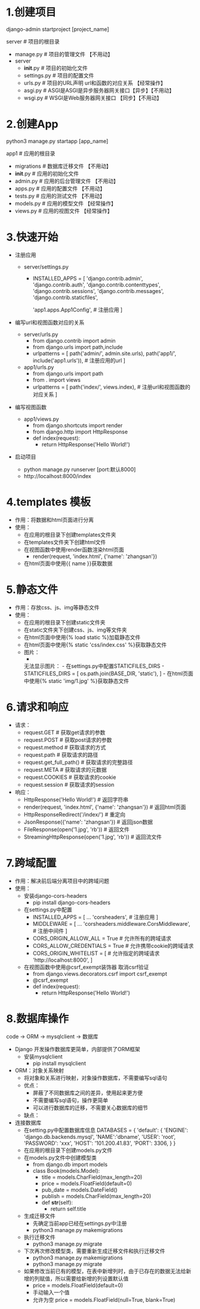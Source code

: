 # 1.创建项目
django-admin startproject [project_name]

server # 项目的根目录
- manage.py  # 项目的管理文件 【不用动】
- server     
    - __init__.py   # 项目的初始化文件
    - settings.py   # 项目的配置文件
    - urls.py       # 项目的URL声明 url和函数的对应关系    【经常操作】
    - asgi.py       # ASGI是ASGI是异步服务器网关接口【异步】【不用动】
    - wsgi.py       # WSGI是Web服务器网关接口      【同步】【不用动】



# 2.创建App
python3 manage.py startapp [app_name]

app1 # 应用的根目录
- migrations        # 数据库迁移文件      【不用动】
- __init__.py       # 应用的初始化文件
- admin.py          # 应用的后台管理文件   【不用动】
- apps.py           # 应用的配置文件      【不用动】
- tests.py          # 应用的测试文件      【不用动】
- models.py         # 应用的模型文件      【经常操作】
- views.py          # 应用的视图文件      【经常操作】


# 3.快速开始
- 注册应用
    - server/settings.py
        - INSTALLED_APPS = [
            'django.contrib.admin',
            'django.contrib.auth',
            'django.contrib.contenttypes',
            'django.contrib.sessions',
            'django.contrib.messages',
            'django.contrib.staticfiles',

            'app1.apps.App1Config', # 注册应用
        ]
- 编写url和视图函数对应的关系
    - server/urls.py
        - from django.contrib import admin
        - from django.urls import path,include
        - urlpatterns = [
            path('admin/', admin.site.urls),
            path('app1/', include('app1.urls')), # 注册应用的url
        ]
    - app1/urls.py
        - from django.urls import path
        - from . import views
        - urlpatterns = [
            path('index/', views.index), # 注册url和视图函数的对应关系
        ]
- 编写视图函数
    - app1/views.py
        - from django.shortcuts import render
        - from django.http import HttpResponse
        - def index(request):
            - return HttpResponse('Hello World!')

- 启动项目
    - python manage.py runserver [port:默认8000]
    - http://localhost:8000/index

# 4.templates 模板
- 作用：将数据和html页面进行分离
- 使用：
    - 在应用的根目录下创建templates文件夹
    - 在templates文件夹下创建html文件
    - 在视图函数中使用render函数渲染html页面
        - render(request, 'index.html', {'name': 'zhangsan'})
    - 在html页面中使用{{ name }}获取数据

# 5.静态文件
- 作用：存放css、js、img等静态文件
- 使用：
    - 在应用的根目录下创建static文件夹
    - 在static文件夹下创建css、js、img等文件夹
    - 在html页面中使用{% load static %}加载静态文件
    - 在html页面中使用{% static 'css/index.css' %}获取静态文件
    - 图片：
        - <img src="{% static 'img/1.jpg' %}" alt="">
        无法显示图片：
            - 在settings.py中配置STATICFILES_DIRS
                - STATICFILES_DIRS = [
                    os.path.join(BASE_DIR, 'static'),
                ]
            - 在html页面中使用{% static 'img/1.jpg' %}获取静态文件

# 6.请求和响应
- 请求：
    - request.GET # 获取get请求的参数
    - request.POST # 获取post请求的参数
    - request.method # 获取请求的方式
    - request.path # 获取请求的路径
    - request.get_full_path() # 获取请求的完整路径
    - request.META # 获取请求的元数据
    - request.COOKIES # 获取请求的cookie
    - request.session # 获取请求的session
- 响应：
    - HttpResponse('Hello World!') # 返回字符串
    - render(request, 'index.html', {'name': 'zhangsan'}) # 返回html页面
    - HttpResponseRedirect('/index/') # 重定向
    - JsonResponse({'name': 'zhangsan'}) # 返回json数据
    - FileResponse(open('1.jpg', 'rb')) # 返回文件
    - StreamingHttpResponse(open('1.jpg', 'rb')) # 返回流文件

# 7.跨域配置
- 作用：解决前后端分离项目中的跨域问题
- 使用：
    - 安装django-cors-headers
        - pip install django-cors-headers
    - 在settings.py中配置
        - INSTALLED_APPS = [
            ...
            'corsheaders', # 注册应用
        ]
        - MIDDLEWARE = [
            ...
            'corsheaders.middleware.CorsMiddleware', # 注册中间件
        ]
        - CORS_ORIGIN_ALLOW_ALL = True # 允许所有的跨域请求
        - CORS_ALLOW_CREDENTIALS = True # 允许携带cookie的跨域请求
        - CORS_ORIGIN_WHITELIST = [ # 允许指定的跨域请求
            'http://localhost:8000',
        ]
    - 在视图函数中使用@csrf_exempt装饰器 取消csrf验证
        - from django.views.decorators.csrf import csrf_exempt
        - @csrf_exempt
        - def index(request):
            - return HttpResponse('Hello World!')

# 8.数据库操作
code -> ORM -> mysqlclient -> 数据库
- Django 开发操作数据库更简单，内部提供了ORM框架
    - 安装mysqlclient
        - pip install mysqlclient
- ORM：对象关系映射
    - 将对象和关系进行映射，对象操作数据库，不需要编写sql语句
    - 优点：
        - 屏蔽了不同数据库之间的差异，使用起来更方便
        - 不需要编写sql语句，操作更简单
        - 可以进行数据库的迁移，不需要关心数据库的细节
    - 缺点：
- 连接数据库
    - 在setting.py中配置数据库信息
        DATABASES = {
            'default': {
                'ENGINE': 'django.db.backends.mysql',
                'NAME':'dbname',
                'USER': 'root',
                'PASSWORD': 'xxx',
                'HOST': '101.200.41.83',
                'PORT': 3306,
            }
        }
    - 在应用的根目录下创建models.py文件
    - 在models.py文件中创建模型类
        - from django.db import models
        - class Book(models.Model):
            - title = models.CharField(max_length=20)
            - price = models.FloatField(default=0)
            - pub_date = models.DateField()
            - publish = models.CharField(max_length=20)
            - def __str__(self):
                - return self.title
    - 生成迁移文件
        - 先确定当前app已经在settings.py中注册
        - python3 manage.py makemigrations
    - 执行迁移文件
        - python3 manage.py migrate
    - 下次再次修改模型类，需要重新生成迁移文件和执行迁移文件
        - python3 manage.py makemigrations
        - python3 manage.py migrate
    - 如果修改当前已有的模型，在表中新增列时，由于已存在的数据无法给新增的列赋值，所以需要给新增的列设置默认值
        - price = models.FloatField(default=0)
        - 手动输入一个值
        - 允许为空 price = models.FloatField(null=True, blank=True)

    



